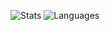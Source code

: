 ![Stats](https://github-readme-stats.vercel.app/api?include_all_commits=true&hide=contribs&username=rajgoel)
![Languages](https://github-readme-stats.vercel.app/api/top-langs/?username=rajgoel)

